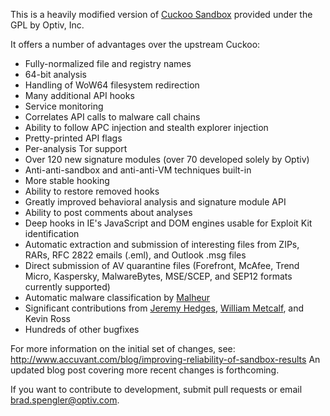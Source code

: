 This is a heavily modified version of [Cuckoo Sandbox](http://www.cuckoosandbox.org) provided under the GPL by Optiv, Inc.

It offers a number of advantages over the upstream Cuckoo:
+ Fully-normalized file and registry names
+ 64-bit analysis
+ Handling of WoW64 filesystem redirection
+ Many additional API hooks
+ Service monitoring
+ Correlates API calls to malware call chains
+ Ability to follow APC injection and stealth explorer injection
+ Pretty-printed API flags
+ Per-analysis Tor support
+ Over 120 new signature modules (over 70 developed solely by Optiv)
+ Anti-anti-sandbox and anti-anti-VM techniques built-in
+ More stable hooking
+ Ability to restore removed hooks
+ Greatly improved behavioral analysis and signature module API
+ Ability to post comments about analyses
+ Deep hooks in IE's JavaScript and DOM engines usable for Exploit Kit identification
+ Automatic extraction and submission of interesting files from ZIPs, RARs, RFC 2822 emails (.eml), and Outlook .msg files
+ Direct submission of AV quarantine files (Forefront, McAfee, Trend Micro, Kaspersky, MalwareBytes, MSE/SCEP, and SEP12 formats currently supported)
+ Automatic malware classification by [Malheur](http://mlsec.org/malheur/)
+ Significant contributions from [Jeremy Hedges](https://github.com/killerinstinct/), [William Metcalf](https://github.com/wmetcalf), and Kevin Ross
+ Hundreds of other bugfixes

For more information on the initial set of changes, see:
http://www.accuvant.com/blog/improving-reliability-of-sandbox-results
An updated blog post covering more recent changes is forthcoming.

If you want to contribute to development, submit pull requests or email brad.spengler@optiv.com.